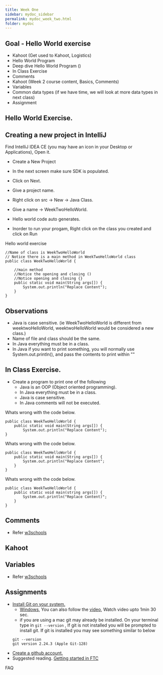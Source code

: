 ```yaml
---
title: Week One
sidebar: mydoc_sidebar
permalink: mydoc_week_two.html
folder: mydoc
---
```


## Goal - Hello World exercise

* Kahoot (Get used to Kahoot, Logistics)
* Hello World Program
* Deep dive Hello World Program ()
* In Class Exercise
* Comments
* Kahoot (Week 2 course content, Basics, Comments)
* Variables
* Common data types (if we have time, we will look at more data types in next class)
* Assignment
  
## Hello World Exercise.

## Creating a new project in IntelliJ

Find IntelliJ IDEA CE (you may have an icon in your Desktop or Applications), Open it.

* Create a New Project
* In the next screen make sure SDK is populated.
* Click on Next.
* Give a project name.

* Right click on src -> New -> Java Class.
* Give a name -> WeekTwoHelloWorld.
* Hello world code auto generates.
* Inorder to run your progam, Right click on the class you created and click on Run

Hello world exercise

```
//Name of class is WeekTwoHelloWorld
// Notice there is a main method in WeekTwoHelloWorld class
public class WeekTwoHelloWorld {
   
    //main method
    //Notice the opening and closing ()
    //Notice opening and closing {}
    public static void main(String args[]) {
        System.out.println("Replace Content");
    }
}
```

## Observations
* Java is case sensitive. (ie WeekTwoHelloWorld is different from weektwoHelloWorld,  weektwoHelloWorld would be considered a new class.)
* Name of file and class should be the same.
* In Java everything must be in a class.
* In Java if you want to print something, you will normally use System.out.println(), and pass the contents to print within ""

## In Class Exercise.

* Create a program to print one of the following
  * Java is an OOP (Object oriented programming).
  * In Java everything must be in a class.
  * Java is case sensitive. 
  * In Java comments will not be executed.

Whats wrong with the code below.

```
public class WeekTwoHelloWorld {
    public static void main(String args[]) {
        System.out.println("Replace Content");
}
```

Whats wrong with the code below.

```
public class WeekTwoHelloWorld {
    public static void main(String args[]) {
        System.out.println("Replace Content";
    }
}
```

Whats wrong with the code below.

```
public class WeekTwoHelloWorld {
    public static void main(string args[]) {
        System.out.println("Replace Content)";
    }
}
```

## Comments
* Refer [w3schools](https://www.w3schools.com/java/java_comments.asp)

## Kahoot

## Variables
* Refer [w3schools](https://www.w3schools.com/java/java_variables.asp)

## Assignments
* [Install Git on your system.](https://git-scm.com/book/en/v2/Getting-Started-Installing-Git) 
  * [Windows](https://git-scm.com/download/win), You can also follow the [video](https://www.simplilearn.com/tutorials/git-tutorial/git-installation-on-windows), Watch video upto 1min 30 sec.
  * if you are using a mac git may already be installed. On your terminal type in `git --version` , If git is not installed you will be prompted to install git. If git is installed you may see something similar to below
  ```
  git --version
  git version 2.24.3 (Apple Git-128)
  ```
* [Create a github account.](https://www.wikihow.com/Create-an-Account-on-GitHub)
* Suggested reading. [Getting started in FTC](https://gm0.org/en/stable/docs/getting-started-in-ftc/index.html)


FAQ


